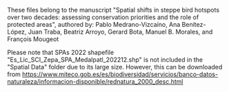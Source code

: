 These files belong to the manuscript "Spatial shifts in steppe bird hotspots over two decades: assessing conservation priorities and the role of protected areas", authored by: Pablo Medrano-Vizcaíno, Ana Benítez-López, Juan Traba, Beatriz Arroyo, Gerard Bota, Manuel B. Morales, and François Mougeot

Please note that SPAs 2022 shapefile "Es_Lic_SCI_Zepa_SPA_Medalpatl_202212.shp" is not included in the "Spatial Data" folder due to its large size. However, this can be downloaded from https://www.miteco.gob.es/es/biodiversidad/servicios/banco-datos-naturaleza/informacion-disponible/rednatura_2000_desc.html
